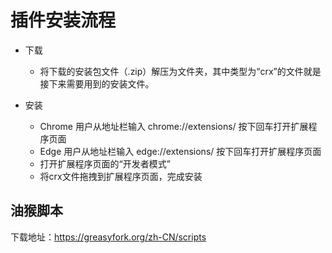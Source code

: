 # 插件安装流程

- 下载
  - 将下载的安装包文件（.zip）解压为文件夹，其中类型为“crx”的文件就是接下来需要用到的安装文件。

- 安装
  - Chrome 用户从地址栏输入 chrome://extensions/ 按下回车打开扩展程序页面
  - Edge 用户从地址栏输入 edge://extensions/ 按下回车打开扩展程序页面
  - 打开扩展程序页面的“开发者模式”
  - 将crx文件拖拽到扩展程序页面，完成安装

## 油猴脚本

下载地址：<https://greasyfork.org/zh-CN/scripts>

